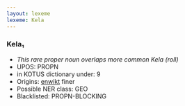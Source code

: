 ```yaml
---
layout: lexeme
lexeme: Kela
---
```


###  Kela₁

* _This rare proper noun overlaps more common *Kela* (roll)_
* UPOS:  PROPN
* in KOTUS dictionary under:  9
* Origins: [enwikt](https://en.wiktionary.org/wiki/Kela) finer 
* Possible NER class:  GEO
* Blacklisted:  PROPN-BLOCKING


